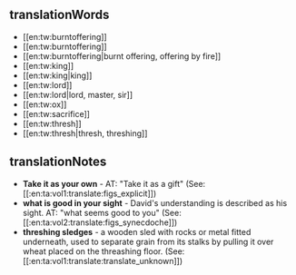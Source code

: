 ## translationWords

* [[en:tw:burntoffering]]
* [[en:tw:burntoffering]]
* [[en:tw:burntoffering|burnt offering, offering by fire]]
* [[en:tw:king]]
* [[en:tw:king|king]]
* [[en:tw:lord]]
* [[en:tw:lord|lord, master, sir]]
* [[en:tw:ox]]
* [[en:tw:sacrifice]]
* [[en:tw:thresh]]
* [[en:tw:thresh|thresh, threshing]]

## translationNotes

* **Take it as your own** - AT: "Take it as a gift" (See: [[:en:ta:vol1:translate:figs_explicit]])
* **what is good in your sight** - David's understanding is described as his sight. AT: "what seems good to you" (See: [[:en:ta:vol2:translate:figs_synecdoche]])
* **threshing sledges** - a wooden sled with rocks or metal fitted underneath, used to separate grain from its stalks by pulling it over wheat placed on the threashing floor. (See: [[:en:ta:vol1:translate:translate_unknown]])
